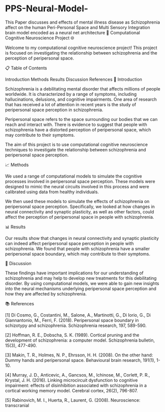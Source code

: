 # PPS-Neural-Model-
This Paper discusses and effects of mental illness disease as Schizophrenia affect on the human Peri-Personal Space and Multi Sensory Integration brain model encoded as a neural net architecture 
🧠 Computational Cognitive Neuroscience Project 🌐

Welcome to my computational cognitive neuroscience project! This project is focused on investigating the relationship between schizophrenia and the perception of peripersonal space.

📋 Table of Contents

Introduction
Methods
Results
Discussion
References
🎉 Introduction

Schizophrenia is a debilitating mental disorder that affects millions of people worldwide. It is characterized by a range of symptoms, including hallucinations, delusions, and cognitive impairments. One area of research that has received a lot of attention in recent years is the study of peripersonal space perception in schizophrenia.

Peripersonal space refers to the space surrounding our bodies that we can reach and interact with. There is evidence to suggest that people with schizophrenia have a distorted perception of peripersonal space, which may contribute to their symptoms.

The aim of this project is to use computational cognitive neuroscience techniques to investigate the relationship between schizophrenia and peripersonal space perception.

📈 Methods

We used a range of computational models to simulate the cognitive processes involved in peripersonal space perception. These models were designed to mimic the neural circuits involved in this process and were calibrated using data from healthy individuals.

We then used these models to simulate the effects of schizophrenia on peripersonal space perception. Specifically, we looked at how changes in neural connectivity and synaptic plasticity, as well as other factors, could affect the perception of peripersonal space in people with schizophrenia.

📊 Results

Our results show that changes in neural connectivity and synaptic plasticity can indeed affect peripersonal space perception in people with schizophrenia. We found that people with schizophrenia have a smaller peripersonal space boundary, which may contribute to their symptoms.

💬 Discussion

These findings have important implications for our understanding of schizophrenia and may help to develop new treatments for this debilitating disorder. By using computational models, we were able to gain new insights into the neural mechanisms underlying peripersonal space perception and how they are affected by schizophrenia.

📚 References

[1] Di Cosmo, G., Costantini, M., Salone, A., Martinotti, G., Di Iorio, G., Di Giannantonio, M., Ferri, F. (2018). Peripersonal space boundary in schizotypy and schizophrenia. Schizophrenia research, 197, 589-590.

[2] Hoffman, R. E., Dobscha, S. K. (1989). Cortical pruning and the development of schizophrenia: a computer model. Schizophrenia bulletin, 15(3), 477-490.

[3] Makin, T. R., Holmes, N. P., Ehrsson, H. H. (2008). On the other hand: Dummy hands and peripersonal space. Behavioural brain research, 191(1), 1-10.

[4] Murray, J. D., Anticevic, A., Gancsos, M., Ichinose, M., Corlett, P. R., Krystal, J. H. (2016). Linking microcircuit dysfunction to cognitive impairment: effects of disinhibition associated with schizophrenia in a cortical working memory model. Cerebral cortex, 26(2), 796-807.

[5] Rabinovich, M. I., Huerta, R., Laurent, G. (2008). Neuroscience: transcranial
